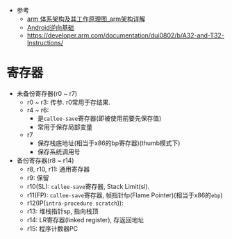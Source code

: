 * 参考
    * [arm 体系架构及其工作原理图_arm架构详解](https://cloud.tencent.com/developer/article/2151966)
    * [Android逆向基础](https://github.com/JnuSimba/AndroidSecNotes/tree/master/Android%E9%80%86%E5%90%91%E5%9F%BA%E7%A1%80)
    * https://developer.arm.com/documentation/dui0802/b/A32-and-T32-Instructions/
# 寄存器
* 未备份寄存器(r0 ~ r7)
    * r0 ~ r3: 传参. r0常用于存结果. 
    * r4 ~ r6: 
        * 是`callee-save`寄存器(即被使用前要先保存值)
        * 常用于保存局部变量
    * r7
        * 保存栈底地址(相当于x86的bp寄存器)(thumb模式下)
        * 保存系统调用号
* 备份寄存器(r8 ~ r14)
    * r8, r10, r11: 通用寄存器
    * r9: 保留
    * r10(SL): `callee-save`寄存器, Stack Limit(sl). 
    * r11(FP): `callee-save`寄存器,  帧指针fp(Flame Pointer)(相当于x86的`ebp`)
    * r12(IP(`intra-procedure scratch`)): 
    * r13: 堆栈指针sp, 指向栈顶
    * r14: LR寄存器(linked register), 存返回地址
    * r15: 程序计数器PC